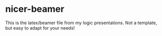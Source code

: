 # nicer-beamer
This is the latex/beamer file from my logic presentations. Not a template, but easy to adapt for your needs!
